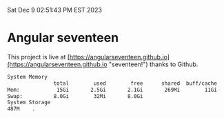 Sat Dec  9 02:51:43 PM EST 2023

# Angular seventeen


This project is live at [https://angularseventeen.github.io](https://angularseventeen.github.io "seventeen!") thanks to Github.

```bash
System Memory
               total        used        free      shared  buff/cache   available
Mem:            15Gi       2.5Gi       2.1Gi       269Mi        11Gi        12Gi
Swap:          8.0Gi        32Mi       8.0Gi
System Storage
487M	.
